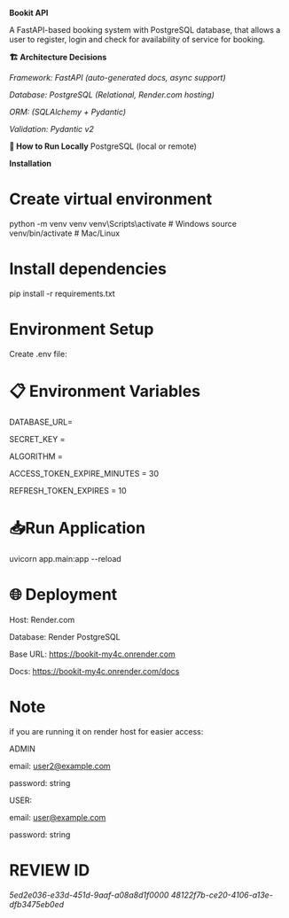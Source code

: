 **Bookit API**

A FastAPI-based booking system with PostgreSQL database, that allows a user to register,
login and check for availability of service for booking. 

**🏗️ Architecture Decisions**

*Framework: FastAPI (auto-generated docs, async support)*

*Database: PostgreSQL (Relational, Render.com hosting)*

*ORM: (SQLAlchemy + Pydantic)*

*Validation: Pydantic v2*

**🚀 How to Run Locally**
PostgreSQL (local or remote)

**Installation**

# Create virtual environment
python -m venv venv
venv\Scripts\activate      # Windows
source venv/bin/activate   # Mac/Linux

# Install dependencies
pip install -r requirements.txt

# Environment Setup
Create .env file:

# 📋 Environment Variables
DATABASE_URL=

SECRET_KEY = 

ALGORITHM =

ACCESS_TOKEN_EXPIRE_MINUTES = 30

REFRESH_TOKEN_EXPIRES = 10

# 📥Run Application

uvicorn app.main:app --reload

# 🌐 Deployment
Host: Render.com

Database: Render PostgreSQL

Base URL: https://bookit-my4c.onrender.com

Docs: https://bookit-my4c.onrender.com/docs


# Note
if you are running it on render host for easier access:

ADMIN

email: user2@example.com

password: string

USER:

email: user@example.com

password: string

# REVIEW ID

*5ed2e036-e33d-451d-9aaf-a08a8d1f0000*
*48122f7b-ce20-4106-a13e-dfb3475eb0ed*
